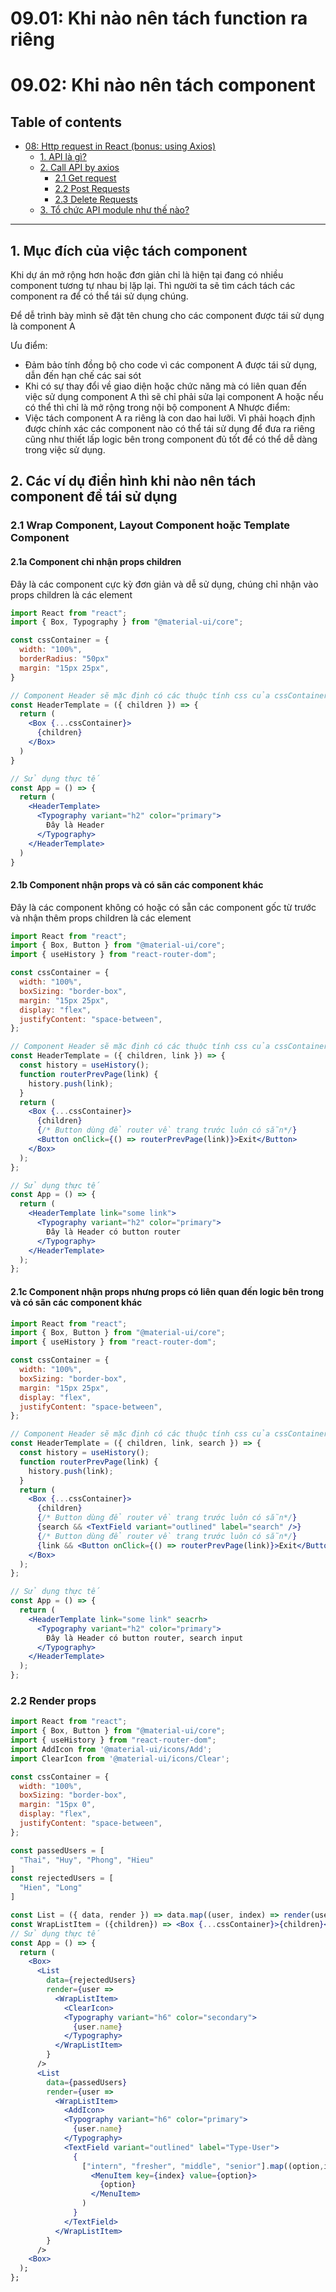 # 09.01: Khi nào nên tách function ra riêng

# 09.02: Khi nào nên tách component

## Table of contents

- [08: Http request in React (bonus: using Axios)](<#08-Httprequest-in-React-(bonus-using-Axios)>)
  - [1. API là gì?](#1-API-là-gì)
  - [2. Call API by axios](#2-Call-API-by-axios)
    - [2.1 Get request](#21-Get-request)
    - [2.2 Post Requests](#22-Post-request)
    - [2.3 Delete Requests](#33-Delete-request)
  - [3. Tổ chức API module như thế nào?](#3-Tổ-chức-API-module-như-thế-nào?)

---

## 1. Mục đích của việc tách component

Khi dự án mở rộng hơn hoặc đơn giản chỉ là hiện tại đang có nhiều component tương tự nhau bị lặp lại. Thì người ta sẽ tìm cách tách các component ra để có thể tái sử dụng chúng.

Để dễ trình bày mình sẽ đặt tên chung cho các component được tái sử dụng là component A

Ưu điểm:

- Đảm bảo tính đồng bộ cho code vì các component A được tái sử dụng, dẫn đến hạn chế các sai sót
- Khi có sự thay đổi về giao diện hoặc chức năng mà có liên quan đến việc sử dụng component A thì sẽ chỉ phải sửa lại component A hoặc nếu có thể thì chỉ là mở rộng trong nội bộ component A
  Nhược điểm:
- Việc tách component A ra riêng là con dao hai lưỡi. Vì phải hoạch định được chính xác các component nào có thể tái sử dụng để đưa ra riêng cũng như thiết lấp logic bên trong component đủ tốt để có thể dễ dàng trong việc sử dụng.

## 2. Các ví dụ điển hình khi nào nên tách component để tái sử dụng

### 2.1 Wrap Component, Layout Component hoặc Template Component

#### 2.1a Component chỉ nhận props children

Đây là các component cực kỳ đơn giản và dễ sử dụng, chúng chỉ nhận vào props children là các element

```jsx
import React from "react";
import { Box, Typography } from "@material-ui/core";

const cssContainer = {
  width: "100%",
  borderRadius: "50px"
  margin: "15px 25px",
}

// Component Header sẽ mặc định có các thuộc tính css của cssContainer
const HeaderTemplate = ({ children }) => {
  return (
    <Box {...cssContainer}>
      {children}
    </Box>
  )
}

// Sử dụng thực tế
const App = () => {
  return (
    <HeaderTemplate>
      <Typography variant="h2" color="primary">
        Đây là Header
      </Typography>
    </HeaderTemplate>
  )
}
```

#### 2.1b Component nhận props và có sãn các component khác

Đây là các component không có hoặc có sẵn các component gốc từ trước và nhận thêm props children là các element

```jsx
import React from "react";
import { Box, Button } from "@material-ui/core";
import { useHistory } from "react-router-dom";

const cssContainer = {
  width: "100%",
  boxSizing: "border-box",
  margin: "15px 25px",
  display: "flex",
  justifyContent: "space-between",
};

// Component Header sẽ mặc định có các thuộc tính css của cssContainer
const HeaderTemplate = ({ children, link }) => {
  const history = useHistory();
  function routerPrevPage(link) {
    history.push(link);
  }
  return (
    <Box {...cssContainer}>
      {children}
      {/* Button dùng để router về trang trước luôn có sẵn*/}
      <Button onClick={() => routerPrevPage(link)}>Exit</Button>
    </Box>
  );
};

// Sử dụng thực tế
const App = () => {
  return (
    <HeaderTemplate link="some link">
      <Typography variant="h2" color="primary">
        Đây là Header có button router
      </Typography>
    </HeaderTemplate>
  );
};
```

#### 2.1c Component nhận props nhưng props có liên quan đến logic bên trong và có sãn các component khác

```jsx
import React from "react";
import { Box, Button } from "@material-ui/core";
import { useHistory } from "react-router-dom";

const cssContainer = {
  width: "100%",
  boxSizing: "border-box",
  margin: "15px 25px",
  display: "flex",
  justifyContent: "space-between",
};

// Component Header sẽ mặc định có các thuộc tính css của cssContainer
const HeaderTemplate = ({ children, link, search }) => {
  const history = useHistory();
  function routerPrevPage(link) {
    history.push(link);
  }
  return (
    <Box {...cssContainer}>
      {children}
      {/* Button dùng để router về trang trước luôn có sẵn*/}
      {search && <TextField variant="outlined" label="search" />}
      {/* Button dùng để router về trang trước luôn có sẵn*/} 
      {link && <Button onClick={() => routerPrevPage(link)}>Exit</Button>}
    </Box>
  );
};

// Sử dụng thực tế
const App = () => {
  return (
    <HeaderTemplate link="some link" seacrh>
      <Typography variant="h2" color="primary">
        Đây là Header có button router, search input
      </Typography>
    </HeaderTemplate>
  );
};
```
### 2.2 Render props


```jsx
import React from "react";
import { Box, Button } from "@material-ui/core";
import { useHistory } from "react-router-dom";
import AddIcon from '@material-ui/icons/Add';
import ClearIcon from '@material-ui/icons/Clear';

const cssContainer = {
  width: "100%",
  boxSizing: "border-box",
  margin: "15px 0",
  display: "flex",
  justifyContent: "space-between",
};

const passedUsers = [
  "Thai", "Huy", "Phong", "Hieu"
]
const rejectedUsers = [
  "Hien", "Long"
]

const List = ({ data, render }) => data.map((user, index) => render(user))
const WrapListItem = ({children}) => <Box {...cssContainer}>{children}</Box> 
// Sử dụng thực tế
const App = () => {
  return (
    <Box>
      <List 
        data={rejectedUsers} 
        render={user => 
          <WrapListItem>
            <ClearIcon>
            <Typography variant="h6" color="secondary">
              {user.name}
            </Typography>
          </WrapListItem>
        }
      />
      <List 
        data={passedUsers} 
        render={user => 
          <WrapListItem>
            <AddIcon>
            <Typography variant="h6" color="primary">
              {user.name}
            </Typography>
            <TextField variant="outlined" label="Type-User">
              {
                ["intern", "fresher", "middle", "senior"].map((option,index) => 
                  <MenuItem key={index} value={option}>
                    {option}
                  </MenuItem>
                )
              }
            </TextField>
          </WrapListItem>
        }
      />
    <Box>
  );
};
``` 